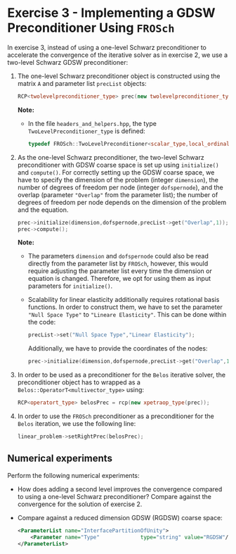 # Exercise 3 - Implementing a GDSW Preconditioner Using `FROSch`

In exercise 3, instead of using a one-level Schwarz preconditioner to accelerate the convergence of the iterative solver as in exercise 2, we use a two-level Schwarz GDSW preconditioner:

1. The one-level Schwarz preconditioner object is constructed using the matrix `A` and parameter list `precList` objects:

   ```c++
   RCP<twolevelpreconditioner_type> prec(new twolevelpreconditioner_type(A,precList));
   ```

   **Note:**

   + In the file `headers_and_helpers.hpp`, the type `TwoLevelPreconditioner_type` is defined:

     ```c++
     typedef FROSch::TwoLevelPreconditioner<scalar_type,local_ordinal_type,global_ordinal_type,node_type> twolevelpreconditioner_type;
     ```

2. As the one-level Schwarz preconditioner, the two-level Schwarz preconditioner with GDSW coarse space is set up using `initialize()` and `compute()`. For correctly setting up the GDSW coarse space, we have to specify the dimension of the problem (integer `dimension`), the number of degrees of freedom per node (integer `dofspernode`), and the overlap (parameter `"Overlap"` from the parameter list); the number of degrees of freedom per node depends on the dimension of the problem and the equation.

   ```c++
   prec->initialize(dimension,dofspernode,precList->get("Overlap",1));
   prec->compute();
   ```

   **Note:**

   + The parameters `dimension` and `dofspernode` could also be read directly from the parameter list by `FROSch`, however, this would require adjusting the parameter list every time the dimension or equation is changed. Therefore, we opt for using them as input parameters for `initialize()`.

   + Scalability for linear elasticity additionally requires rotational basis functions. In order to construct them, we have to set the parameter `"Null Space Type"` to `"Lineare Elasticity"`. This can be done within the code:

     ```c++
     precList->set("Null Space Type","Linear Elasticity");
     ```

     Additionally, we have to provide the coordinates of the nodes:

     ```c++
     prec->initialize(dimension,dofspernode,precList->get("Overlap",1),null,coordinates);
     ```



3. In order to be used as a preconditioner for the `Belos` iterative solver, the preconditioner object has to wrapped as a `Belos::OperatorT<multivector_type>` using:

   ```c++
   RCP<operatort_type> belosPrec = rcp(new xpetraop_type(prec));
   ```

4. In order to use the `FROSch` preconditioner as a preconditioner for the `Belos` iteration, we use the following line:

   ```c++
   linear_problem->setRightPrec(belosPrec);
   ```

## Numerical experiments

Perform the following numerical experiments:

+ How does adding a second level improves the convergence compared to using a one-level Schwarz preconditioner? Compare against the convergence for the solution of exercise 2.

+ Compare against a reduced dimension GDSW (RGDSW) coarse space:

  ```xml
  <ParameterList name="InterfacePartitionOfUnity">
      <Parameter name="Type"             type="string" value="RGDSW"/>
  </ParameterList>
  ```

